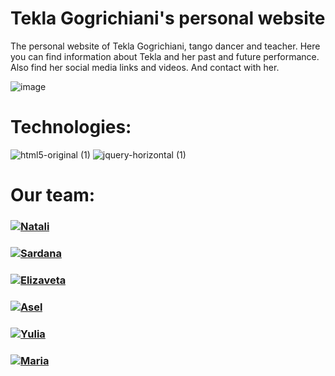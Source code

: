 # Tekla Gogrichiani's personal website
The personal website of Tekla Gogrichiani, tango dancer and teacher.
Here you can find information about Tekla and her past and future performance. 
Also find her social media links and videos. And contact with her.


![image](https://github.com/SardanaMir/tango/assets/134269662/52b322de-6b3a-4e67-bb29-3d3f1f3e628c)

# Technologies:

![html5-original (1)](https://github.com/nsshakula/Agro_bot/assets/134269662/dfa377a2-630b-4e7e-8640-06aceca297f2)
![jquery-horizontal (1)](https://github.com/nsshakula/Agro_bot/assets/134269662/d478f63f-4621-47bf-8d48-a390c9ddb1b6)

# Our team:

<h3>
  <a href="https://github.com/nsshakula">
    <img alt="Natali" src="https://img.shields.io/badge/-Natali-black?style=for-the-badge&logo=github&logoColor=white" />
  </a>
</h3>
<h3>
  <a href="https://github.com/SardanaMir)">
    <img alt="Sardana" src="https://img.shields.io/badge/-Sardana-black?style=for-the-badge&logo=github&logoColor=white" />
  </a>
</h3>
<h3>
  <a href="https://github.com/MokhovaElizaveta">
    <img alt="Elizaveta" src="https://img.shields.io/badge/-Elizaveta-black?style=for-the-badge&logo=github&logoColor=white" />
  </a>
</h3>
<h3>
  <a href="https://github.com/asel305">
    <img alt="Asel" src="https://img.shields.io/badge/-Asel-black?style=for-the-badge&logo=github&logoColor=white" />
  </a>
</h3>
<h3>
  <a href="https://github.com/ulia454012">
    <img alt="Yulia" src="https://img.shields.io/badge/-Yulia-black?style=for-the-badge&logo=github&logoColor=white" />
  </a>
</h3>
<h3>
  <a href="https://github.com/Maria827829">
    <img alt="Maria" src="https://img.shields.io/badge/-Maria-black?style=for-the-badge&logo=github&logoColor=white" />
  </a>
</h3>
